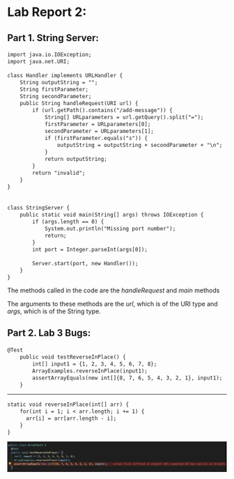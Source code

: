 # Lab Report 2: 

## Part 1. **String Server**: ##


    import java.io.IOException;
    import java.net.URI;

    class Handler implements URLHandler {
        String outputString = "";
        String firstParameter;
        String secondParameter;
        public String handleRequest(URI url) {
            if (url.getPath().contains("/add-message")) {
                String[] URLparameters = url.getQuery().split("=");
                firstParameter = URLparameters[0];
                secondParameter = URLparameters[1];
                if (firstParameter.equals("s")) {
                    outputString = outputString + secondParameter + "\n";
                }
                return outputString;
            }
            return "invalid";
        }
    }


    class StringServer {
        public static void main(String[] args) throws IOException {
            if (args.length == 0) {
                System.out.println("Missing port number");
                return;
            }
            int port = Integer.parseInt(args[0]);

            Server.start(port, new Handler());
        }
    }
    
The methods called in the code are the *handleRequest* and *main* methods

The arguments to these methods are the *url*, which is of the URI type and *args*, which is of the String type.

## Part 2. **Lab 3 Bugs**: ##

    @Test 
        public void testReverseInPlace() {
            int[] input1 = {1, 2, 3, 4, 5, 6, 7, 8};
            ArrayExamples.reverseInPlace(input1);
            assertArrayEquals(new int[]{8, 7, 6, 5, 4, 3, 2, 1}, input1);
        }
---
    
    static void reverseInPlace(int[] arr) {
        for(int i = 1; i < arr.length; i += 1) {
          arr[i] = arr[arr.length - i];
        }
    }
  
![testOutput](JUnit.png)

